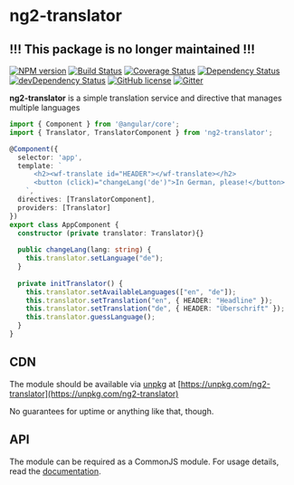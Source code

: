 
# ng2-translator
## !!! This package is no longer maintained !!!
[![NPM version](https://badge.fury.io/js/ng2-translator.svg)](https://npmjs.org/package/ng2-translator)
[![Build Status](https://travis-ci.org/dbartholomae/ng2-translator.svg?branch=master)](https://travis-ci.org/dbartholomae/ng2-translator)
[![Coverage Status](https://coveralls.io/repos/dbartholomae/ng2-translator/badge.svg?branch=master&service=github)](https://coveralls.io/github/dbartholomae/ng2-translator?branch=master)
[![Dependency Status](https://david-dm.org/dbartholomae/ng2-translator.svg?theme=shields.io)](https://david-dm.org/dbartholomae/ng2-translator)
[![devDependency Status](https://david-dm.org/dbartholomae/ng2-translator/dev-status.svg)](https://david-dm.org/dbartholomae/ng2-translator#info=devDependencies)
[![GitHub license](https://img.shields.io/github/license/dbartholomae/ng2-translator.svg)]()
[![Gitter](https://badges.gitter.im/dbartholomae/ng2-translator.svg)](https://gitter.im/dbartholomae/ng2-translator?utm_source=badge&utm_medium=badge&utm_campaign=pr-badge)

**ng2-translator** is a simple translation service and directive that manages multiple languages

```typescript
import { Component } from '@angular/core';
import { Translator, TranslatorComponent } from 'ng2-translator';

@Component({
  selector: 'app',
  template: `
      <h2><wf-translate id="HEADER"></wf-translate></h2>
      <button (click)="changeLang('de')">In German, please!</button>
    `,
  directives: [TranslatorComponent],
  providers: [Translator]
})
export class AppComponent {
  constructor (private translator: Translator){}
 
  public changeLang(lang: string) {
    this.translator.setLanguage("de");
  }
  
  private initTranslator() {
    this.translator.setAvailableLanguages(["en", "de"]);
    this.translator.setTranslation("en", { HEADER: "Headline" });
    this.translator.setTranslation("de", { HEADER: "Überschrift" });
    this.translator.guessLanguage();
  }
}
```

## CDN

The module should be available via [unpkg](https://unpkg.com/) at
[https://unpkg.com/ng2-translator](https://unpkg.com/ng2-translator)

No guarantees for uptime or anything like that, though.

## API

The module can be required as a CommonJS module.
For usage details, read the [documentation](https://rawgit.com/dbartholomae/ng2-translator/master/doc/index.html).
